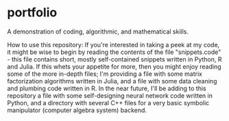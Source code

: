 # portfolio
A demonstration of coding, algorithmic, and mathematical skills.

How to use this repository:
  If you're interested in taking a peek at my code, it might be wise
to begin by reading the contents of the file "snippets.code" - this
file contains short, mostly self-contained snippets written in Python,
R and Julia.  If this whets your appetite for more, then you might
enjoy reading some of the more in-depth files; I'm providing a file
with some matrix factorization algorithms written in Julia, and
a file with some data cleaning and plumbing code written in R. In the
near future, I'll be adding to this repository a file with some 
self-designing neural network code written in Python, and
a directory with several C++ files for a very basic symbolic manipulator
(computer algebra system) backend.
